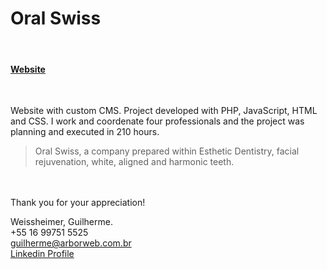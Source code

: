 # Oral Swiss
<br />

#### [Website](https://oralswiss.com/)
<br />

Website with custom CMS.
Project developed with PHP, JavaScript, HTML and CSS. I work and coordenate four professionals and the project was planning and executed in 210 hours.
<br />

> Oral Swiss, a company prepared within Esthetic Dentistry, facial rejuvenation, white, aligned and harmonic teeth.

<br /><br />Thank you for your appreciation!

Weissheimer, Guilherme.<br />
+55 16 99751 5525<br />
guilherme@arborweb.com.br<br />
[Linkedin Profile](https://www.linkedin.com/in/guilherme-weissheimer-400868131/?locale=en_US)